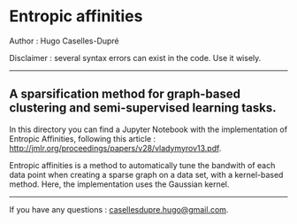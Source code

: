 # Entropic affinities

Author : Hugo Caselles-Dupré

Disclaimer : several syntax errors can exist in the code. Use it wisely.

---------------------------------------
A sparsification method for graph-based clustering and semi-supervised learning tasks.
---------------------------------------

In this directory you can find a Jupyter Notebook with the implementation of Entropic Affinities, following this article : http://jmlr.org/proceedings/papers/v28/vladymyrov13.pdf.

Entropic affinities is a method to automatically tune the bandwith of each data point when creating a sparse graph on a data set, with a kernel-based method. Here, the implementation uses the Gaussian kernel.

------------------------------------------

If you have any questions : casellesdupre.hugo@gmail.com.
